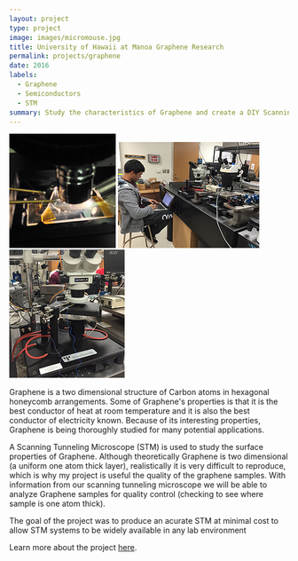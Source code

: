 ```yaml
---
layout: project
type: project
image: images/micromouse.jpg
title: University of Hawaii at Manoa Graphene Research
permalink: projects/graphene
date: 2016
labels:
  - Graphene
  - Semiconductors
  - STM
summary: Study the characteristics of Graphene and create a DIY Scanning Tunneling Microscope.
---
```

<div class="ui small rounded images">
  <img class="ui image" src="../images/graphene1.jpg">
  <img class="ui image" src="../images/graphene2.jpg">
  <img class="ui image" src="../images/graphene3.jpg">
</div>

Graphene is a two dimensional structure of Carbon atoms in hexagonal honeycomb arrangements.  Some of Graphene's properties is that it is the best conductor of heat at room temperature and it is also the best conductor of electricity known.  Because of its interesting properties, Graphene is being thoroughly studied for many potential applications. 
 
A Scanning Tunneling Microscope (STM) is used to study the surface properties of Graphene. Although theoretically Graphene is two dimensional (a uniform one atom thick layer), realistically it is very difficult to reproduce, which is why my project is useful the quality of the graphene samples.  With information from our scanning tunneling microscope we will be able to analyze Graphene samples for quality control (checking to see where sample is one atom thick).  

The goal of the project was to produce an acurate STM at minimal cost to allow STM systems to be widely available in any lab environment

Learn more about the project [here](http://keanur.wixsite.com/stm-spring2016).
